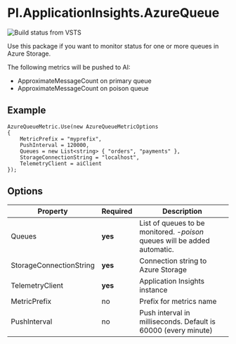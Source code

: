 # PI.ApplicationInsights.AzureQueue

![Build status from VSTS](https://pi-applications-dk.visualstudio.com/_apis/public/build/definitions/8c43066a-ced2-41f9-822b-b5a7154a9b31/57/badge)

Use this package if you want to monitor status for one or more queues in Azure Storage. 

The following metrics will be pushed to AI:
* ApproximateMessageCount on primary queue
* ApproximateMessageCount on poison queue

## Example
```
AzureQueueMetric.Use(new AzureQueueMetricOptions
{
    MetricPrefix = "myprefix",
    PushInterval = 120000,
    Queues = new List<string> { "orders", "payments" },
    StorageConnectionString = "localhost",
    TelemetryClient = aiClient
});
```

## Options
Property | Required | Description
--- | --- | ---
Queues | **yes** | List of queues to be monitored. *-poison* queues will be added automatic.
StorageConnectionString | **yes** | Connection string to Azure Storage
TelemetryClient | **yes** | Application Insights instance
MetricPrefix  | no | Prefix for metrics name
PushInterval | no | Push interval in milliseconds. Default is 60000 (every minute)